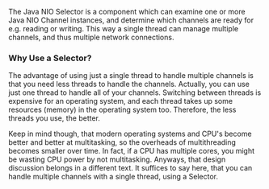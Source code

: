 The Java NIO Selector is a component which can examine one or more Java NIO Channel instances,
 and determine which channels are ready for e.g. reading or writing. This way a single thread 
 can manage multiple channels, and thus multiple network connections.
 
 ### Why Use a Selector?
 The advantage of using just a single thread to handle multiple channels is that you need less 
 threads to handle the channels. Actually, you can use just one thread to handle all of your 
 channels. Switching between threads is expensive for an operating system, and each thread takes 
 up some resources (memory) in the operating system too. Therefore, the less threads you use, 
 the better.
 
 Keep in mind though, that modern operating systems and CPU's become better and better at 
 multitasking, so the overheads of multithreading becomes smaller over time. In fact, if a 
 CPU has multiple cores, you might be wasting CPU power by not multitasking. Anyways, that 
 design discussion belongs in a different text. It suffices to say here, 
 that you can handle multiple channels with a single thread, using a Selector.